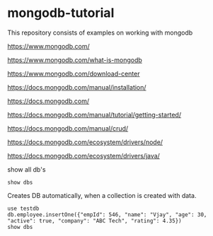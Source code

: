 # mongodb-tutorial
This repository consists of examples on working with mongodb

https://www.mongodb.com/

https://www.mongodb.com/what-is-mongodb

https://www.mongodb.com/download-center

https://docs.mongodb.com/manual/installation/

https://docs.mongodb.com/

https://docs.mongodb.com/manual/tutorial/getting-started/

https://docs.mongodb.com/manual/crud/

https://docs.mongodb.com/ecosystem/drivers/node/

https://docs.mongodb.com/ecosystem/drivers/java/

show all db's
```
show dbs
```

Creates DB automatically, when a collection is created with data.
```
use testdb
db.employee.insertOne({"empId": 546, "name": "Vjay", "age": 30, "active": true, "company": "ABC Tech", "rating": 4.35})
show dbs
```
